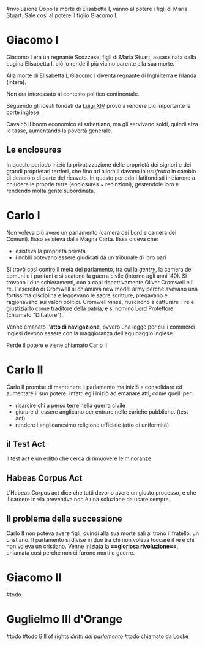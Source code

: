 #rivoluzione
Dopo la morte di Elisabetta I, vanno al potere i figli di Maria Stuart.
Sale così al potere il figlio Giacomo I.
# Giacomo I
Giacomo I era un regnante Scozzese, figli di Maria Stuart, assassinata dalla cugina Elisabetta I, ciò lo rende il più vicino parente alla sua morte.

Alla morte di Elisabetta I, Giacomo I diventa regnante di Inghilterra e Irlanda (intera).

Non era interessato al contesto politico continentale.

Seguendo gli ideali fondati da [Luigi XIV](Luigi%20XIV.md) provò a rendere più importante la corte inglese.

Cavalcò il boom economico elisabettiano, ma gli servivano soldi, quindi alza le tasse, aumentando la povertà generale.
## Le enclosures
In questo periodo iniziò la privatizzazione delle proprietà dei signori e dei grandi proprietari terrieri, che fino ad allora li davano in *usufrutto* in cambio di denaro o di parte del ricavato.
In questo periodo i latifondisti iniziarono a chiudere le proprie terre (enclosures = recinzioni), gestendole loro e rendendo molta gente subordinata.
# Carlo I
Non voleva più avere un parlamento (camera dei Lord e camera dei Comuni). Esso esisteva dalla Magna Carta. Essa diceva che:
- esisteva la proprietà privata
- i nobili potevano essere giudicati da un tribunale di loro pari

Si trovò così contro il metà del parlamento, tra cui la *gentry*, la camera dei comuni e i puritani e si scatenò la guerra civile (intorno agli anni '40). Si trovano i due schieramenti, con a capi rispettivamente Oliver Cromwell e il re.
L'esercito di Cromwell si chiamava new model army perché avevano una fortissima disciplina e leggevano le sacre scritture, pregavano e ragionavano sui valori politici.
Cromwell vinse, riuscirono a catturare il re e giustiziarlo come traditore della patria, e si nominò Lord Protettore (chiamato "Dittatore").

Venne emanato l'**atto di navigazione**, ovvero una legge per cui i commerci inglesi devono essere con la maggioranza dell'equipaggio inglese.

Perde il potere e viene chiamato Carlo II
# Carlo II
Carlo II promise di mantenere il parlamento ma iniziò a consolidare ed aumentare il suo potere. Infatti egli iniziò ad emanare atti, come quelli per:
- risarcire chi a perso terre nella guerra civile
- giurare di essere anglicano per entrare nelle cariche pubbliche. (test act)
- rendere l'anglicanesimo religione ufficiale (atto di uniformità)
## il Test Act
Il test act è un editto che cerca di rimuovere le minoranze.
## Habeas Corpus Act
L'Habeas Corpus act dice che tutti devono avere un giusto processo, e che il carcere in via preventiva non è una soluzione da usare sempre.
## Il problema della successione
Carlo II non poteva avere figli, quindi alla sua morte salì al trono il fratello, un cristiano. Il parlamento si divise in due tra chi non voleva toccare il re e chi non voleva un cristiano. Venne iniziata la **==gloriosa rivoluzione==**, chiamata così perché non ci furono morti o guerre.
# Giacomo II
#todo
# Guglielmo III d'Orange
#todo
#todo Bill of rights *diritti del parlamento*
#todo chiamato da Locke